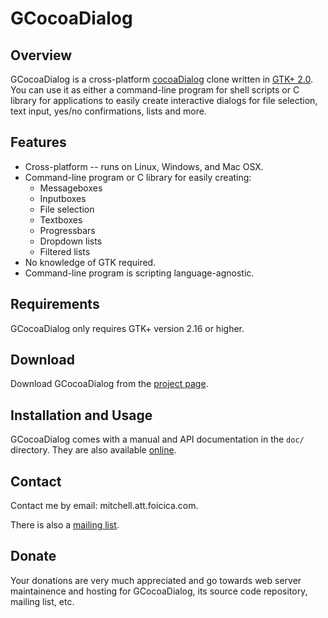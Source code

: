# GCocoaDialog

## Overview

GCocoaDialog is a cross-platform [cocoaDialog][] clone written in [GTK+ 2.0][].
You can use it as either a command-line program for shell scripts or C library
for applications to easily create interactive dialogs for file selection, text
input, yes/no confirmations, lists and more.

[cocoaDialog]: http://cocoadialog.sf.net
[GTK+ 2.0]: http://gtk.org

## Features

* Cross-platform -- runs on Linux, Windows, and Mac OSX.
* Command-line program or C library for easily creating:
  + Messageboxes
  + Inputboxes
  + File selection
  + Textboxes
  + Progressbars
  + Dropdown lists
  + Filtered lists
* No knowledge of GTK required.
* Command-line program is scripting language-agnostic.

## Requirements

GCocoaDialog only requires GTK+ version 2.16 or higher.

## Download

Download GCocoaDialog from the [project page][].

[project page]: http://foicica.com/gcocoadialog

## Installation and Usage

GCocoaDialog comes with a manual and API documentation in the `doc/` directory.
They are also available [online][].

[online]: http://foicica.com/gcocoadialog

## Contact

Contact me by email: mitchell.att.foicica.com.

There is also a [mailing list][].

[mailing list]: http://foicica.com/lists

## Donate

Your donations are very much appreciated and go towards web server maintainence
and hosting for GCocoaDialog, its source code repository, mailing list, etc.

<form action="https://www.paypal.com/cgi-bin/webscr" method="post">
<input type="hidden" name="cmd" value="_s-xclick">
<input type="hidden" name="hosted_button_id" value="3165962">
<input type="image" src="https://www.paypal.com/en_US/i/btn/btn_donateCC_LG.gif" border="0" name="submit" alt="">
<img alt="Donate" border="0" src="https://www.paypal.com/en_US/i/scr/pixel.gif" width="1" height="1">
</form>
